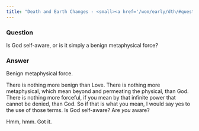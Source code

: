 ```yaml
---
title: "Death and Earth Changes - <small><a href='/wom/early/dth/#question-eight'>Question Eight</a></small>"
---
```


### Question

Is God self-aware, or is it simply a benign metaphysical force?

### Answer

Benign metaphysical force.

There is nothing more benign than Love. There is nothing more
metaphysical, which mean beyond and permeating the physical, than God.
There is nothing more forceful, if you mean by that infinite power that
cannot be denied, than God. So if that is what you mean, I would say yes
to the use of those terms. Is God self-aware? Are *you* aware?

Hmm, hmm. Got it.

